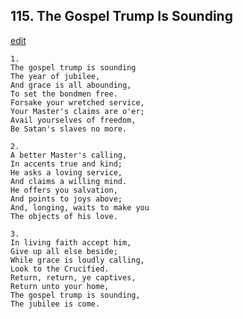 
## 115.  The Gospel Trump Is Sounding
[edit](https://docs.google.com/document/d/1G_3Ealrh1SZzaeMxdwXxAueOydoV6KJ2/edit?mode=html)



    1.
    The gospel trump is sounding
    The year of jubilee,
    And grace is all abounding,
    To set the bondmen free.
    Forsake your wretched service,
    Your Master's claims are o'er;
    Avail yourselves of freedom,
    Be Satan's slaves no more.

    2.
    A better Master's calling,
    In accents true and kind;
    He asks a loving service,
    And claims a willing mind.
    He offers you salvation,
    And points to joys above;
    And, longing, waits to make you
    The objects of his love.

    3.
    In living faith accept him,
    Give up all else beside;
    While grace is loudly calling,
    Look to the Crucified.
    Return, return, ye captives,
    Return unto your home,
    The gospel trump is sounding, 
    The jubilee is come.

